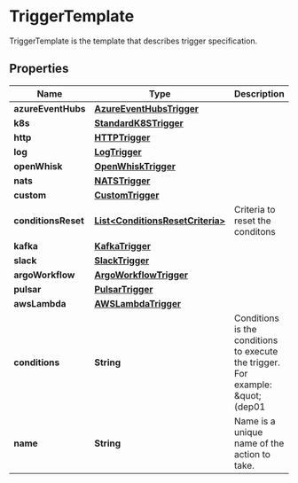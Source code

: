 

# TriggerTemplate

TriggerTemplate is the template that describes trigger specification.
## Properties

Name | Type | Description | Notes
------------ | ------------- | ------------- | -------------
**azureEventHubs** | [**AzureEventHubsTrigger**](AzureEventHubsTrigger.md) |  |  [optional]
**k8s** | [**StandardK8STrigger**](StandardK8STrigger.md) |  |  [optional]
**http** | [**HTTPTrigger**](HTTPTrigger.md) |  |  [optional]
**log** | [**LogTrigger**](LogTrigger.md) |  |  [optional]
**openWhisk** | [**OpenWhiskTrigger**](OpenWhiskTrigger.md) |  |  [optional]
**nats** | [**NATSTrigger**](NATSTrigger.md) |  |  [optional]
**custom** | [**CustomTrigger**](CustomTrigger.md) |  |  [optional]
**conditionsReset** | [**List&lt;ConditionsResetCriteria&gt;**](ConditionsResetCriteria.md) | Criteria to reset the conditons |  [optional]
**kafka** | [**KafkaTrigger**](KafkaTrigger.md) |  |  [optional]
**slack** | [**SlackTrigger**](SlackTrigger.md) |  |  [optional]
**argoWorkflow** | [**ArgoWorkflowTrigger**](ArgoWorkflowTrigger.md) |  |  [optional]
**pulsar** | [**PulsarTrigger**](PulsarTrigger.md) |  |  [optional]
**awsLambda** | [**AWSLambdaTrigger**](AWSLambdaTrigger.md) |  |  [optional]
**conditions** | **String** | Conditions is the conditions to execute the trigger. For example: \&quot;(dep01 || dep02) &amp;&amp; dep04\&quot; |  [optional]
**name** | **String** | Name is a unique name of the action to take. | 



